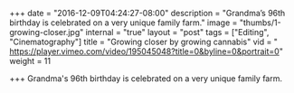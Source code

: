 +++
date = "2016-12-09T04:24:27-08:00"
description = "Grandma’s 96th birthday is celebrated on a very unique family farm."
image = "thumbs/1-growing-closer.jpg"
internal = "true"
layout = "post"
tags = ["Editing", "Cinematography"]
title = "Growing closer by growing cannabis"
vid = " https://player.vimeo.com/video/195045048?title=0&byline=0&portrait=0"
weight = 11

+++
Grandma's 96th birthday is celebrated on a very unique family farm.